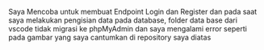 Saya Mencoba untuk membuat Endpoint Login dan Register dan pada saat saya melakukan pengisian data pada database, folder data base dari vscode tidak migrasi ke phpMyAdmin dan saya mengalami error seperti pada gambar yang saya cantumkan di repository saya diatas

